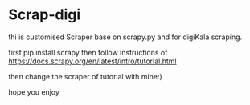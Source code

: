 # Scrap-digi
thi is customised Scraper base on scrapy.py and for digiKala scraping.

first 
pip install scrapy
then follow instructions of 
https://docs.scrapy.org/en/latest/intro/tutorial.html

then change the scraper of tutorial with mine:)

hope you enjoy
